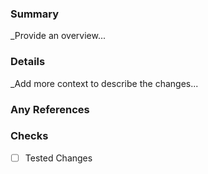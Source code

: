 ### Summary
_Provide an overview...

### Details
_Add more context to describe the changes...

### Any References

### Checks
 - [ ] Tested Changes
